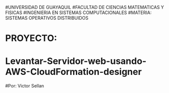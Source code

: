 #UNIVERSIDAD DE GUAYAQUIL
#FACULTAD DE CIENCIAS MATEMATICAS Y FISICAS
#INGENIERIA EN SISTEMAS COMPUTACIONALES
#MATERIA: SISTEMAS OPERATIVOS DISTRIBUIDOS
# PROYECTO:
# Levantar-Servidor-web-usando-AWS-CloudFormation-designer

#Por: Victor Sellan

